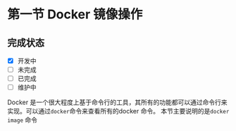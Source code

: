 # 第一节 Docker 镜像操作  

## 完成状态  

- [x] 开发中
- [ ] 未完成
- [ ] 已完成
- [ ] 维护中

Docker 是一个很大程度上基于命令行的工具，其所有的功能都可以通过命令行来实现。可以通过`docker`命令来查看所有的docker 命令。 本节主要说明的是`docker image` 命令   
